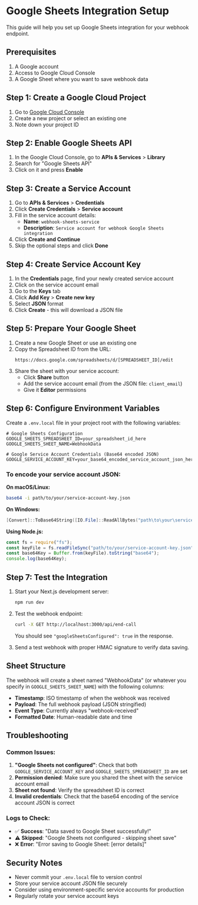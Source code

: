 # Google Sheets Integration Setup

This guide will help you set up Google Sheets integration for your webhook endpoint.

## Prerequisites

1. A Google account
2. Access to Google Cloud Console
3. A Google Sheet where you want to save webhook data

## Step 1: Create a Google Cloud Project

1. Go to [Google Cloud Console](https://console.cloud.google.com/)
2. Create a new project or select an existing one
3. Note down your project ID

## Step 2: Enable Google Sheets API

1. In the Google Cloud Console, go to **APIs & Services** > **Library**
2. Search for "Google Sheets API"
3. Click on it and press **Enable**

## Step 3: Create a Service Account

1. Go to **APIs & Services** > **Credentials**
2. Click **Create Credentials** > **Service account**
3. Fill in the service account details:
   - **Name**: `webhook-sheets-service`
   - **Description**: `Service account for webhook Google Sheets integration`
4. Click **Create and Continue**
5. Skip the optional steps and click **Done**

## Step 4: Create Service Account Key

1. In the **Credentials** page, find your newly created service account
2. Click on the service account email
3. Go to the **Keys** tab
4. Click **Add Key** > **Create new key**
5. Select **JSON** format
6. Click **Create** - this will download a JSON file

## Step 5: Prepare Your Google Sheet

1. Create a new Google Sheet or use an existing one
2. Copy the Spreadsheet ID from the URL:
   ```
   https://docs.google.com/spreadsheets/d/[SPREADSHEET_ID]/edit
   ```
3. Share the sheet with your service account:
   - Click **Share** button
   - Add the service account email (from the JSON file: `client_email`)
   - Give it **Editor** permissions

## Step 6: Configure Environment Variables

Create a `.env.local` file in your project root with the following variables:

```env
# Google Sheets Configuration
GOOGLE_SHEETS_SPREADSHEET_ID=your_spreadsheet_id_here
GOOGLE_SHEETS_SHEET_NAME=WebhookData

# Google Service Account Credentials (Base64 encoded JSON)
GOOGLE_SERVICE_ACCOUNT_KEY=your_base64_encoded_service_account_json_here
```

### To encode your service account JSON:

**On macOS/Linux:**

```bash
base64 -i path/to/your/service-account-key.json
```

**On Windows:**

```powershell
[Convert]::ToBase64String([IO.File]::ReadAllBytes("path\to\your\service-account-key.json"))
```

**Using Node.js:**

```javascript
const fs = require("fs");
const keyFile = fs.readFileSync("path/to/your/service-account-key.json");
const base64Key = Buffer.from(keyFile).toString("base64");
console.log(base64Key);
```

## Step 7: Test the Integration

1. Start your Next.js development server:

   ```bash
   npm run dev
   ```

2. Test the webhook endpoint:

   ```bash
   curl -X GET http://localhost:3000/api/end-call
   ```

   You should see `"googleSheetsConfigured": true` in the response.

3. Send a test webhook with proper HMAC signature to verify data saving.

## Sheet Structure

The webhook will create a sheet named "WebhookData" (or whatever you specify in `GOOGLE_SHEETS_SHEET_NAME`) with the following columns:

- **Timestamp**: ISO timestamp of when the webhook was received
- **Payload**: The full webhook payload (JSON stringified)
- **Event Type**: Currently always "webhook-received"
- **Formatted Date**: Human-readable date and time

## Troubleshooting

### Common Issues:

1. **"Google Sheets not configured"**: Check that both `GOOGLE_SERVICE_ACCOUNT_KEY` and `GOOGLE_SHEETS_SPREADSHEET_ID` are set
2. **Permission denied**: Make sure you shared the sheet with the service account email
3. **Sheet not found**: Verify the spreadsheet ID is correct
4. **Invalid credentials**: Check that the base64 encoding of the service account JSON is correct

### Logs to Check:

- ✅ **Success**: "Data saved to Google Sheet successfully!"
- ⚠️ **Skipped**: "Google Sheets not configured - skipping sheet save"
- ❌ **Error**: "Error saving to Google Sheet: [error details]"

## Security Notes

- Never commit your `.env.local` file to version control
- Store your service account JSON file securely
- Consider using environment-specific service accounts for production
- Regularly rotate your service account keys
